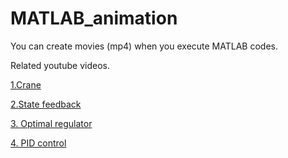 # MATLAB_animation

You can create movies (mp4) when you execute MATLAB codes. 

Related youtube videos. 

[1.Crane](https://youtu.be/dPDZlcF2oqw)

[2.State feedback](https://youtu.be/5UgeK9ZZduU)

[3. Optimal regulator](https://youtu.be/Pt8BkSSc_0E)

[4. PID control](https://youtu.be/p00t2Wp9vF4)
